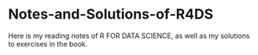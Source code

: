 # Notes-and-Solutions-of-R4DS
Here is my reading notes of R FOR DATA SCIENCE, as well as my solutions to exercises in the book.
